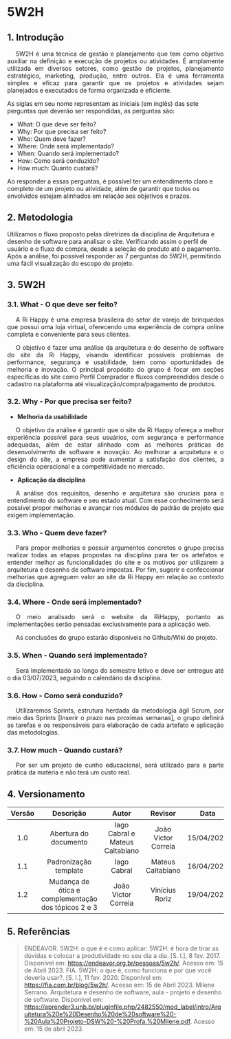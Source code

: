 # 5W2H

## 1. Introdução

<p style="text-indent: 20px; text-align: justify">
    5W2H é uma técnica de gestão e planejamento que tem como objetivo auxiliar na definição e execução de projetos ou atividades. É amplamente utilizada em diversos setores, como gestão de projetos, planejamento estratégico, marketing, produção, entre outros. Ela é uma ferramenta simples e eficaz para garantir que os projetos e atividades sejam planejados e executados de forma organizada e eficiente.

As siglas em seu nome representam as iniciais (em inglês) das sete perguntas que deverão ser respondidas, as perguntas são:
    
</p>

- What: O que deve ser feito?
- Why: Por que precisa ser feito?
- Who: Quem deve fazer?
- Where: Onde será implementado?
- When: Quando será implementado?
- How: Como será conduzido?
- How much: Quanto custará? 

Ao responder a essas perguntas, é possível ter um entendimento claro e completo de um projeto ou atividade, além de garantir que todos os envolvidos estejam alinhados em relação aos objetivos e prazos.


## 2. Metodologia 

Utilizamos o fluxo proposto pelas diretrizes da disciplina de Arquitetura e desenho de software para analisar o site. Verificando assim o perfil de usuário e o fluxo de compra, desde a seleção do produto até o pagamento. Após a análise, foi possível responder as 7 perguntas do 5W2H, permitindo uma fácil visualização do escopo do projeto.

## 3. 5W2H
### 3.1. What - O que deve ser feito?
<p style="text-indent: 20px; text-align: justify">
    A Ri Happy é uma empresa brasileira do setor de varejo de brinquedos que possui uma loja virtual, oferecendo uma experiência de compra online completa e conveniente para seus clientes. </p>
 
 <p style="text-indent: 20px; text-align: justify">
    O objetivo é fazer uma análise da arquitetura e do desenho de software do site da Ri Happy, visando identificar possíveis problemas de performance, segurança e usabilidade, bem como oportunidades de melhoria e inovação. O principal propósito  do grupo é focar em seções específicas do site como Perfil Comprador e fluxos compreendidos desde o cadastro na plataforma até visualização/compra/pagamento de produtos. 
</p>

### 3.2. Why - Por que precisa ser feito?

- **Melhoria da usabilidade**
<p style="text-indent: 20px; text-align: justify">
 O objetivo da análise é garantir que o site da Ri Happy ofereça a melhor experiência possível para seus usuários, com segurança e performance adequadas, além de estar alinhado com as melhores práticas de desenvolvimento de software e inovação. Ao melhorar a arquitetura e o design do site, a empresa pode aumentar a satisfação dos clientes, a eficiência operacional e a competitividade no mercado.
</p>

- **Aplicação da disciplina**
<p style="text-indent: 20px; text-align: justify">
    A análise dos requisitos, desenho e arquitetura são cruciais para o entendimento do software e seu estado atual. Com esse conhecimento será possível propor melhorias e avançar nos módulos de padrão de projeto que exigem implementação.    
</p>

### 3.3. Who - Quem deve fazer?

<p style="text-indent: 20px; text-align: justify">
    Para propor melhorias e possuir argumentos concretos o grupo precisa realizar todas as etapas propostas na disciplina para ter os artefatos e entender melhor as funcionalidades do site e os motivos por utilizarem a arquitetura e desenho de software impostas. Por fim, sugerir e confeccionar melhorias que agreguem valor ao site da Ri Happy em relação ao contexto da disciplina.

</p>

<p style="text-indent: 20px; text-align: justify">
   
</p>

### 3.4. Where - Onde será implementado?

<p style="text-indent: 20px; text-align: justify">
    O meio analisado será o website da RiHappy, portanto as implementações serão pensadas exclusivamente para a aplicação web.
</p>
<p style="text-indent: 20px; text-align: justify">
    As conclusões do grupo estarão disponíveis no Github/Wiki do projeto.
</p>

### 3.5. When - Quando será implementado?

<p style="text-indent: 20px; text-align: justify">
    Será implementado ao longo do semestre letivo e deve ser entregue até o dia 03/07/2023, seguindo o calendário da disciplina.
</p>

### 3.6. How - Como será conduzido?

<p style="text-indent: 20px; text-align: justify">
    Utilizaremos Sprints, estrutura herdada da metodologia ágil Scrum, por meio das Sprints [Inserir o prazo nas proximas semanas], o grupo definirá as tarefas e os responsáveis para elaboração de cada artefato e aplicação das metodologias.
</p>

### 3.7. How much - Quando custará?

<p style="text-indent: 20px; text-align: justify">
    Por ser um projeto de cunho educacional, será utilizado para a parte prática da matéria e não terá um custo real. 
</p>

## 4. Versionamento

| Versão |    Descrição    |       Autor        |        Revisor         | Data |
| :----: | :--------: | :----------------------: | :------------------: | :--------: |
|  1.0   | Abertura do documento |Iago Cabral e Mateus Caltabiano | João Victor Correia |15/04/2023 |
|  1.1   | Padronização template |Iago Cabral  |  Mateus Caltabiano |16/04/2023 |
|  1.2   | Mudança de ótica e complementação dos tópicos 2 e 3|João Victor Correia  | Vinícius Roriz |19/04/2023 |

## 5. Referências
> ENDEAVOR. 5W2H: o que é e como aplicar: 5W2H: é hora de tirar as dúvidas e colocar a produtividade no seu dia a dia. [S. l.], 8 fev. 2017. Disponível em: https://endeavor.org.br/pessoas/5w2h/. Acesso em: 15 de Abril 2023.
>  FIA. 5W2H: o que é, como funciona e por que você deveria usar?. [S. l.], 11 fev. 2020. Disponível em: https://fia.com.br/blog/5w2h/. Acesso em: 15 de Abril 2023.
> Milene Serrano. Arquitetura e desenho de software, aula - projeto e desenho de software. Disponivel em: https://aprender3.unb.br/pluginfile.php/2482550/mod_label/intro/Arquitetura%20e%20Desenho%20de%20software%20-%20Aula%20Projeto-DSW%20-%20Profa.%20Milene.pdf. Acesso em: 15 de abril 2023.